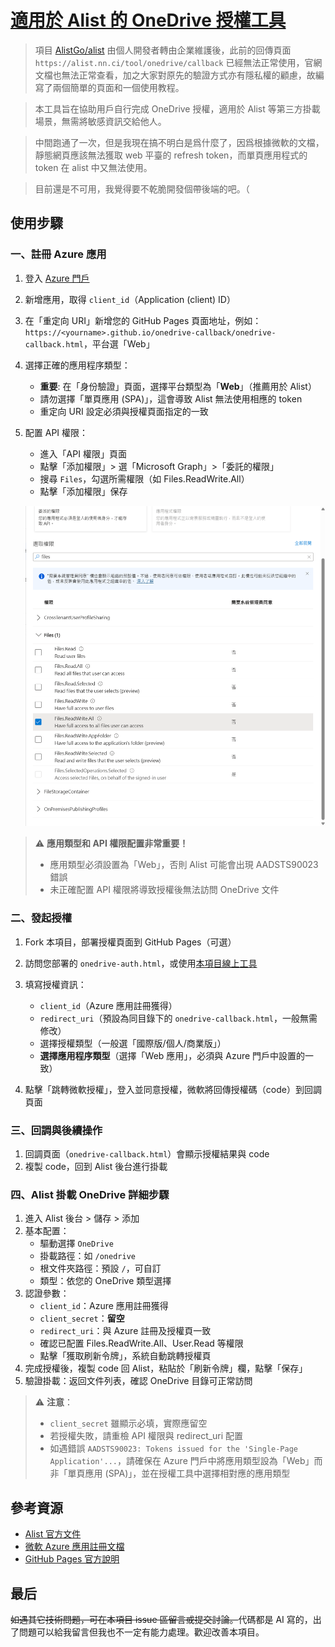 # [適用於 Alist 的 OneDrive 授權工具](https://github.com/Moranjianghe/onedrive-callback)

>項目 [AlistGo/alist](https://github.com/AlistGo/alist) 由個人開發者轉由企業維護後，此前的回傳頁面 `https://alist.nn.ci/tool/onedrive/callback` 已經無法正常使用，官網文檔也無法正常查看，加之大家對原先的驗證方式亦有隱私權的顧慮，故編寫了兩個簡單的頁面和一個使用教程。

>本工具旨在協助用戶自行完成 OneDrive 授權，適用於 Alist 等第三方掛載場景，無需將敏感資訊交給他人。

>中間跑通了一次，但是我現在搞不明白是爲什麼了，因爲根據微軟的文檔，靜態網頁應該無法獲取 web 平臺的 refresh token，而單頁應用程式的 token 在 alist 中又無法使用。

>目前還是不可用，我覺得要不乾脆開發個帶後端的吧。（

## 使用步驟

### 一、註冊 Azure 應用

1. 登入 [Azure 門戶](https://portal.azure.com/)
2. 新增應用，取得 `client_id`（Application (client) ID）
3. 在「重定向 URI」新增您的 GitHub Pages 頁面地址，例如：
   `https://<yourname>.github.io/onedrive-callback/onedrive-callback.html`，平台選「Web」
4. 選擇正確的應用程序類型：
   - **重要**: 在「身份驗證」頁面，選擇平台類型為「**Web**」（推薦用於 Alist）
   - 請勿選擇「單頁應用 (SPA)」，這會導致 Alist 無法使用相應的 token
   - 重定向 URI 設定必須與授權頁面指定的一致

5. 配置 API 權限：
   - 進入「API 權限」頁面
   - 點擊「添加權限」> 選「Microsoft Graph」>「委託的權限」
   - 搜尋 `Files`，勾選所需權限（如 Files.ReadWrite.All）
   - 點擊「添加權限」保存

   ![Azure應用註冊界面示例](img/pbtqwogj.3hx.png)

> ⚠️ **應用類型和 API 權限配置非常重要！**
> - 應用類型必須設置為「Web」，否則 Alist 可能會出現 AADSTS90023 錯誤
> - 未正確配置 API 權限將導致授權後無法訪問 OneDrive 文件

### 二、發起授權

1. Fork 本項目，部署授權頁面到 GitHub Pages（可選）

2. 訪問您部署的 `onedrive-auth.html`，或使用[本項目線上工具](https://moranjianghe.github.io/onedrive-callback/onedrive-auth.html)

3. 填寫授權資訊：
   - `client_id`（Azure 應用註冊獲得）
   - `redirect_uri`（預設為同目錄下的 `onedrive-callback.html`，一般無需修改）
   - 選擇授權類型（一般選「國際版/個人/商業版」）
   - **選擇應用程序類型**（選擇「Web 應用」，必須與 Azure 門戶中設置的一致）

4. 點擊「跳轉微軟授權」，登入並同意授權，微軟將回傳授權碼（code）到回調頁面

### 三、回調與後續操作

1. 回調頁面（`onedrive-callback.html`）會顯示授權結果與 code
2. 複製 code，回到 Alist 後台進行掛載

### 四、Alist 掛載 OneDrive 詳細步驟

1. 進入 Alist 後台 > 儲存 > 添加
2. 基本配置：
   - 驅動選擇 `OneDrive`
   - 掛載路徑：如 `/onedrive`
   - 根文件夾路徑：預設 `/`，可自訂
   - 類型：依您的 OneDrive 類型選擇
3. 認證參數：
   - `client_id`：Azure 應用註冊獲得
   - `client_secret`：**留空**
   - `redirect_uri`：與 Azure 註冊及授權頁一致
   - 確認已配置 Files.ReadWrite.All、User.Read 等權限
   - 點擊「獲取刷新令牌」，系統自動跳轉授權頁
4. 完成授權後，複製 code 回 Alist，粘貼於「刷新令牌」欄，點擊「保存」
5. 驗證掛載：返回文件列表，確認 OneDrive 目錄可正常訪問

> ⚠️ **注意**：
>
> - `client_secret` 雖顯示必填，實際應留空
> - 若授權失敗，請重檢 API 權限與 redirect_uri 配置
> - 如遇錯誤 `AADSTS90023: Tokens issued for the 'Single-Page Application'...`，請確保在 Azure 門戶中將應用類型設為「Web」而非「單頁應用 (SPA)」，並在授權工具中選擇相對應的應用類型

## 參考資源

- [Alist 官方文件](https://github.com/AlistGo/docs/blob/main/docs/zh/guide/drivers/onedrive.md)
- [微軟 Azure 應用註冊文檔](https://learn.microsoft.com/zh-cn/azure/active-directory/develop/quickstart-register-app)
- [GitHub Pages 官方說明](https://pages.github.com/)

## 最后

<del>如遇其它技術問題，可在本項目 issue 區留言或提交討論。</del>代碼都是 AI 寫的，出了問題可以給我留言但我也不一定有能力處理。歡迎改善本項目。

